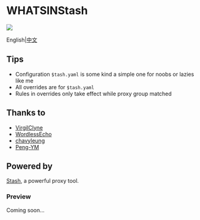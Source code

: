 # WHATSINStash  

![](https://github.com/shindgewongxj/WHATSINStash/raw/main/icon/whatsinstash.png)  

English|[中文](https://github.com/shindgewongxj/WHATSINStash/raw/main/README_zh.md)  

## Tips  

- Configuration `$tash.yaml` is some kind a simple one for noobs or lazies like me  
- All overrides are for `$tash.yaml`  
- Rules in overrides only take effect while proxy group matched  

## Thanks to  

- [VirgilClyne](https://github.com/VirgilClyne)  
- [WordlessEcho](https://github.com/WordlessEcho)  
- [chavyleung](https://github.com/chavyleung)  
- [Peng-YM](https://github.com/Peng-YM)  

## Powered by  

[Stash](https://stash.ws), a powerful proxy tool.  

### Preview  

Coming soon...  
